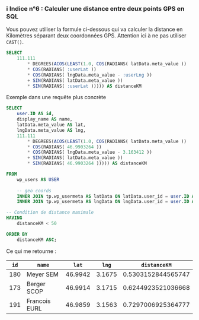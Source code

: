 ### ℹ️ Indice n°6 : Calculer une distance entre deux points GPS en SQL

Vous pouvez utiliser la formule ci-dessous qui va calculer la distance en Kilomètres séparant deux coordonnées GPS. Attention ici à ne pas utiliser `CAST()`.
```sql
SELECT 
    111.111
        * DEGREES(ACOS(LEAST(1.0, COS(RADIANS( latData.meta_value ))
        * COS(RADIANS( :userLat ))
        * COS(RADIANS( lngData.meta_value - :userLng ))
        + SIN(RADIANS( latData.meta_value ))
        * SIN(RADIANS( :userLat ))))) AS distanceKM
```
Exemple dans une requête plus concrète
```sql
SELECT
    user.ID AS id,
    display_name AS name,
    latData.meta_value AS lat,
    lngData.meta_value AS lng,
    111.111
        * DEGREES(ACOS(LEAST(1.0, COS(RADIANS( latData.meta_value ))
        * COS(RADIANS( 46.9903264 ))
        * COS(RADIANS( lngData.meta_value - 3.163412 ))
        + SIN(RADIANS( latData.meta_value ))
        * SIN(RADIANS( 46.9903264 ))))) AS distanceKM

FROM
    wp_users AS USER
	
    -- geo coords
    INNER JOIN tp.wp_usermeta AS latData ON latData.user_id = user.ID AND latData.meta_key = 'geo_lat'
    INNER JOIN tp.wp_usermeta AS lngData ON lngData.user_id = user.ID AND lngData.meta_key = 'geo_lng'

-- Condition de distance maximale
HAVING 
    distanceKM < 50

ORDER BY 
    distanceKM ASC;
```

Ce qui me retourne :

| `id` | `name`         | `lat`    | `lng`   | `distanceKM`        |
|:----:|----------------|----------|---------|---------------------|
 | 180  | 	Meyer SEM     | 	46.9942 | 	3.1675 | 	0.5303152844565747 |
 | 173  | 	Berger SCOP   | 	46.9914 | 	3.1715 | 	0.6244923521036668 |
 | 191  | 	Francois EURL | 	46.9859 | 	3.1563 | 	0.7297006925364777 |